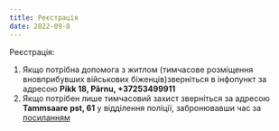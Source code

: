 ```yaml
---
title: Реєстрація
date: 2022-09-8
---
```

Реєстрація:
  1. Якщо потрібна допомога з житлом (тимчасове розміщення вновприбувших військових біженців)зверніться в інфопункт за адресою **Pikk 18, Pärnu, +37253499911**
  2. Якщо потрібен лише тимчасовий захист зверніться за адресою **Tammsaare pst, 61** у відділення поліції, забронювавши час за [посиланням](https://broneering.politsei.ee/MakeReservation/SelectLocation?serviceId=KfOKmUSZpUehMDmMNGjpAA)
